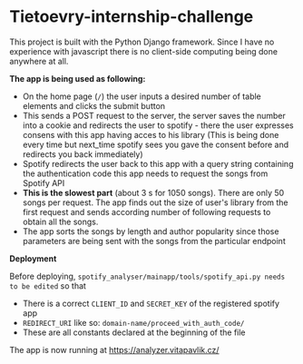 # Tietoevry-internship-challenge  
This project is built with the Python Django framework. Since I have no experience with javascript there is no client-side computing being done anywhere at all.

**The app is being used as following:**

 - On the home page (`/`) the user inputs a desired number of table elements and clicks the submit button
 - This sends a POST request to the server, the server saves the number into a cookie and redirects the user to spotify - there the user expresses consens with this app having acces to his library (This is being done every time but next_time spotify sees you gave the consent before and redirects you back immediately)
 - Spotify redirects the user back to this app with a query string containing the authentication code this app needs to request the songs from Spotify API
 - **This is the slowest part** (about 3 s for 1050 songs). There are only 50 songs per request. The app finds out the size of user's library from the first request and sends according number of following requests to obtain all the songs.
 - The app sorts the songs by length and author popularity since those parameters are being sent with the songs from the particular endpoint

**Deployment**

Before deploying, `spotify_analyser/mainapp/tools/spotify_api.py needs to be edited` so that
 - There is a correct `CLIENT_ID` and `SECRET_KEY` of the registered spotify app
 - `REDIRECT_URI` like so: `domain-name/proceed_with_auth_code/` 
 - These are all constants declared at the beginning of the file


The app is now running at https://analyzer.vitapavlik.cz/

 
